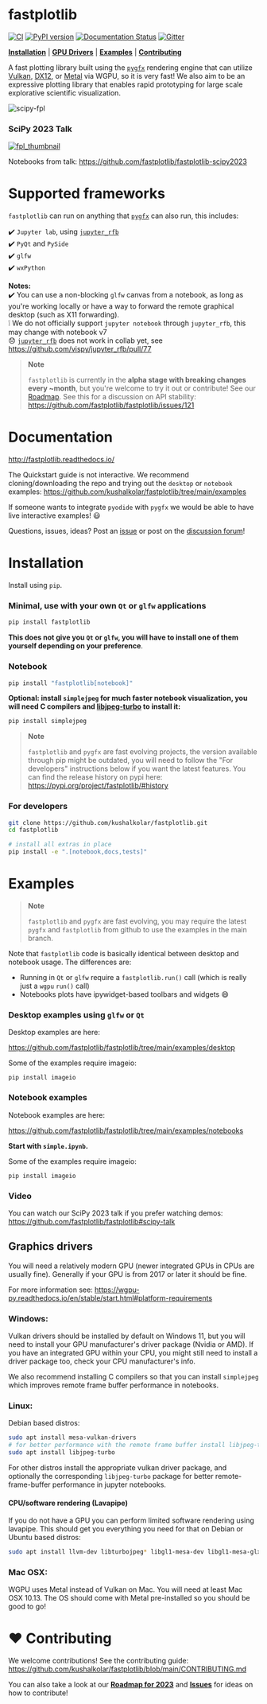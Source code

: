 # fastplotlib
[![CI](https://github.com/kushalkolar/fastplotlib/actions/workflows/ci.yml/badge.svg)](https://github.com/kushalkolar/fastplotlib/actions/workflows/ci.yml)
[![PyPI version](https://badge.fury.io/py/fastplotlib.svg)](https://badge.fury.io/py/fastplotlib)
[![Documentation Status](https://readthedocs.org/projects/fastplotlib/badge/?version=latest)](https://fastplotlib.readthedocs.io/en/latest/?badge=latest)
[![Gitter](https://badges.gitter.im/fastplotlib/community.svg)](https://gitter.im/fastplotlib/community?utm_source=badge&utm_medium=badge&utm_campaign=pr-badge)

[**Installation**](https://github.com/kushalkolar/fastplotlib#installation) | 
[**GPU Drivers**](https://github.com/kushalkolar/fastplotlib#graphics-drivers) | 
[**Examples**](https://github.com/kushalkolar/fastplotlib#examples) | 
[**Contributing**](https://github.com/kushalkolar/fastplotlib#heart-contributing)

A fast plotting library built using the [`pygfx`](https://github.com/pygfx/pygfx) rendering engine that can utilize [Vulkan](https://en.wikipedia.org/wiki/Vulkan), [DX12](https://en.wikipedia.org/wiki/DirectX#DirectX_12), or [Metal](https://developer.apple.com/metal/) via WGPU, so it is very fast! We also aim to be an expressive plotting library that enables rapid prototyping for large scale explorative scientific visualization.

![scipy-fpl](https://github.com/fastplotlib/fastplotlib/assets/9403332/b981a54c-05f9-443f-a8e4-52cd01cd802a)

### SciPy 2023 Talk

[![fpl_thumbnail](http://i3.ytimg.com/vi/Q-UJpAqljsU/hqdefault.jpg)](https://www.youtube.com/watch?v=Q-UJpAqljsU)

Notebooks from talk: https://github.com/fastplotlib/fastplotlib-scipy2023 


# Supported frameworks

`fastplotlib` can run on anything that [`pygfx`](https://github.com/pygfx/pygfx) can also run, this includes:

:heavy_check_mark: `Jupyter lab`, using [`jupyter_rfb`](https://github.com/vispy/jupyter_rfb)\
:heavy_check_mark: `PyQt` and `PySide`\
:heavy_check_mark: `glfw`\
:heavy_check_mark: `wxPython`

**Notes:**\
:heavy_check_mark: You can use a non-blocking `glfw` canvas from a notebook, as long as you're working locally or have a way to forward the remote graphical desktop (such as X11 forwarding).\
:grey_exclamation: We do not officially support `jupyter notebook` through `jupyter_rfb`, this may change with notebook v7\
:disappointed: [`jupyter_rfb`](https://github.com/vispy/jupyter_rfb) does not work in collab yet, see https://github.com/vispy/jupyter_rfb/pull/77 

> **Note**
> 
> `fastplotlib` is currently in the **alpha stage with breaking changes every ~month**, but you're welcome to try it out or contribute! See our [Roadmap](https://github.com/kushalkolar/fastplotlib/issues/55). See this for a discussion on API stability: https://github.com/fastplotlib/fastplotlib/issues/121 

# Documentation

http://fastplotlib.readthedocs.io/ 

The Quickstart guide is not interactive. We recommend cloning/downloading the repo and trying out the `desktop` or `notebook` examples: https://github.com/kushalkolar/fastplotlib/tree/main/examples

If someone wants to integrate `pyodide` with `pygfx` we would be able to have live interactive examples! :smiley:

Questions, issues, ideas? Post an [issue](https://github.com/fastplotlib/fastplotlib/issues) or post on the [discussion forum](https://github.com/fastplotlib/fastplotlib/discussions)!

# Installation

Install using `pip`.

### Minimal, use with your own `Qt` or `glfw` applications
```bash
pip install fastplotlib
```

**This does not give you `Qt` or `glfw`, you will have to install one of them yourself depending on your preference**.

### Notebook
```bash
pip install "fastplotlib[notebook]"
```

**Optional: install `simplejpeg` for much faster notebook visualization, you will need C compilers and [libjpeg-turbo](https://libjpeg-turbo.org/) to install it:**

```bash
pip install simplejpeg
```

> **Note**
>
> `fastplotlib` and `pygfx` are fast evolving projects, the version available through pip might be outdated, you will need to follow the "For developers" instructions below if you want the latest features. You can find the release history on pypi here: https://pypi.org/project/fastplotlib/#history

### For developers
```bash
git clone https://github.com/kushalkolar/fastplotlib.git
cd fastplotlib

# install all extras in place
pip install -e ".[notebook,docs,tests]"
```

# Examples

> **Note**
> 
> `fastplotlib` and `pygfx` are fast evolving, you may require the latest `pygfx` and `fastplotlib` from github to use the examples in the main branch.

Note that `fastplotlib` code is basically identical between desktop and notebook usage. The differences are:
- Running in `Qt` or `glfw` require a `fastplotlib.run()` call (which is really just a `wgpu` `run()` call)
- Notebooks plots have ipywidget-based toolbars and widgets 😄

### Desktop examples using `glfw` or `Qt`

Desktop examples are here:

https://github.com/fastplotlib/fastplotlib/tree/main/examples/desktop

Some of the examples require imageio:
```
pip install imageio
```

### Notebook examples

Notebook examples are here:

https://github.com/fastplotlib/fastplotlib/tree/main/examples/notebooks

**Start with `simple.ipynb`.**

Some of the examples require imageio:
```
pip install imageio
```

### Video

You can watch our SciPy 2023 talk if you prefer watching demos: https://github.com/fastplotlib/fastplotlib#scipy-talk

## Graphics drivers

You will need a relatively modern GPU (newer integrated GPUs in CPUs are usually fine). Generally if your GPU is from 2017 or later it should be fine.

For more information see: https://wgpu-py.readthedocs.io/en/stable/start.html#platform-requirements

### Windows:
Vulkan drivers should be installed by default on Windows 11, but you will need to install your GPU manufacturer's driver package (Nvidia or AMD). If you have an integrated GPU within your CPU, you might still need to install a driver package too, check your CPU manufacturer's info.

We also recommend installing C compilers so that you can install `simplejpeg` which improves remote frame buffer performance in notebooks.

### Linux:
Debian based distros:

```bash
sudo apt install mesa-vulkan-drivers
# for better performance with the remote frame buffer install libjpeg-turbo
sudo apt install libjpeg-turbo
```

For other distros install the appropriate vulkan driver package, and optionally the corresponding `libjpeg-turbo` package for better remote-frame-buffer performance in jupyter notebooks.

#### CPU/software rendering (Lavapipe)

If you do not have a GPU you can perform limited software rendering using lavapipe. This should get you everything you need for that on Debian or Ubuntu based distros:

```bash
sudo apt install llvm-dev libturbojpeg* libgl1-mesa-dev libgl1-mesa-glx libglapi-mesa libglx-mesa0 mesa-common-dev mesa-vulkan-drivers
```

### Mac OSX:
WGPU uses Metal instead of Vulkan on Mac. You will need at least Mac OSX 10.13. The OS should come with Metal pre-installed so you should be good to go!

# :heart: Contributing

We welcome contributions! See the contributing guide: https://github.com/kushalkolar/fastplotlib/blob/main/CONTRIBUTING.md

You can also take a look at our [**Roadmap for 2023**](https://github.com/kushalkolar/fastplotlib/issues/55) and [**Issues**](https://github.com/kushalkolar/fastplotlib/issues) for ideas on how to contribute!
